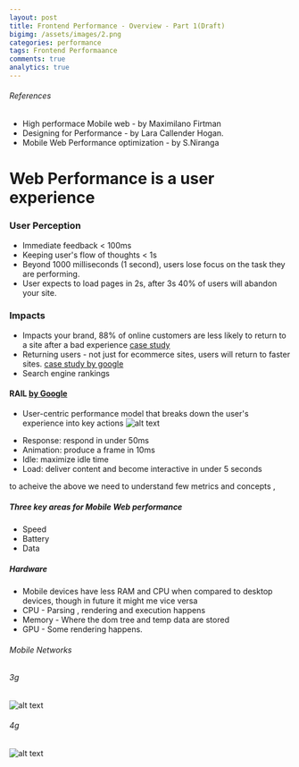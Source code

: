```yaml
---
layout: post
title: Frontend Performance - Overview - Part 1(Draft)
bigimg: /assets/images/2.png
categories: performance
tags: Frontend Performaance
comments: true
analytics: true
---
```


###### References
- High performace Mobile web - by Maximilano Firtman
- Designing for Performance - by Lara Callender Hogan.
- Mobile Web Performance optimization - by S.Niranga

# Web Performance is a user experience


### User Perception

- Immediate feedback < 100ms
- Keeping user's flow of thoughts < 1s
- Beyond 1000 milliseconds (1 second), users lose focus on the task they are performing.
- User expects to load pages in 2s, after 3s 40% of users will abandon your site.

### Impacts
- Impacts your brand, 88% of online customers are less likely to return to a site after a bad experience
[case study](www.mcrinc.com/Documents/Newsletters/201110_why_web_performance_matters.pdf)
- Returning users - not just for ecommerce sites, users will return to faster sites. 
[case study by google](https://research.googleblog.com/2009/06/speed-maters.html)
- Search engine rankings


#### RAIL [by Google](https://developers.google.com/web/fundamentals/performance/rail)

- User-centric performance model that breaks down the user's experience into key actions
![alt text][RAIL]

[RAIL]:../../assets/images/perf-frontend/rail.png

- Response: respond in under 50ms
- Animation: produce a frame in 10ms
- Idle: maximize idle time
- Load: deliver content and become interactive in under 5 seconds

to acheive the above we need to understand few metrics and concepts ,

##### Three key areas for Mobile Web performance
- Speed
- Battery
- Data

##### Hardware
- Mobile devices have less RAM and CPU when compared to desktop devices, though in future it might me vice versa
- CPU - Parsing , rendering and execution happens
- Memory - Where the dom tree and temp data are stored
- GPU - Some rendering happens. 

###### Mobile Networks
###### 3g
![alt text][3g]

[3g]:../../assets/images/perf-frontend/3g.png

###### 4g
![alt text][4g]

[4g]:../../assets/images/perf-frontend/4g.png
